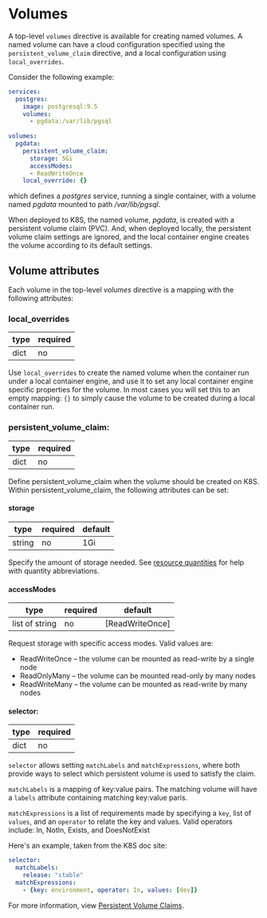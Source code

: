 # Volumes

A top-level `volumes` directive is available for creating named volumes. A named volume can have a cloud configuration specified using the `persistent_volume_claim` directive, and a local configuration using `local_overrides`.

Consider the following example:

```yml
services:
  postgres:
    image: postgresql:9.5
    volumes:
      - pgdata:/var/lib/pgsql
      
volumes:
  pgdata: 
    persistent_volume_claim:
      storage: 5Gi
      accessModes:
      - ReadWriteOnce
    local_override: {}
```

which defines a *postgres* service, running a single container, with a volume named *pgdata* mounted to path */var/lib/pgsql*.

When deployed to K8S, the  named volume, *pgdata*, is created with a persistent volume claim (PVC). And, when deployed locally, the persistent volume claim settings are ignored, and the local container engine creates the volume according to its default settings.

  
## Volume attributes

Each volume in the top-level *volumes* directive is a mapping with the following attributes:

### local_overrides

| type  | required |
|-------|----------|
|  dict |    no    |


Use `local_overrides` to create the named volume when the container run under a local container engine, and use it to set any local container engine specific properties for the volume. In most cases you will set this to an empty mapping: `{}` to simply cause the volume to be created during a local container run.


### persistent_volume_claim:

| type  | required |
|-------|----------|
|  dict |    no    |

Define persistent_volume_claim when the volume should be created on K8S. Within persistent_volume_claim, the following attributes can be set:

 
#### storage

| type   | required | default |
|--------|----------|---------|
| string |    no    |   1Gi   | 

Specify the amount of storage needed. See [resource quantities](https://github.com/kubernetes/community/blob/master/contributors/design-proposals/resources.md#resource-quantities) for help with quantity abbreviations.

#### accessModes

| type           | required |     default     |
|----------------|----------|-----------------|
| list of string |    no    | [ReadWriteOnce] | 

Request storage with specific access modes. Valid values are:

- ReadWriteOnce – the volume can be mounted as read-write by a single node
- ReadOnlyMany – the volume can be mounted read-only by many nodes
- ReadWriteMany – the volume can be mounted as read-write by many nodes

#### selector:

| type  | required |
|-------|----------|
| dict  |    no    |

`selector` allows setting `matchLabels` and `matchExpressions`, where both provide ways to select which persistent volume is used to satisfy the claim.

`matchLabels` is a mapping of key:value pairs. The matching volume will have a `labels` attribute containing matching key:value paris.

`matchExpressions` is a list of requirements made by specifying a `key`, list of `values`, and an `operator` to relate the key and values. Valid operators include: In, NotIn, Exists, and DoesNotExist

Here's an example, taken from the K8S doc site:

```yml
selector:
  matchLabels:
    release: "stable"
  matchExpressions:
    - {key: environment, operator: In, values: [dev]}
```

For more information, view [Persistent Volume Claims](https://kubernetes.io/docs/user-guide/persistent-volumes/#persistentvolumeclaims).

  